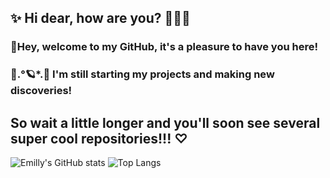## ✨ Hi dear, how are you? 🙋🏻✨ 
### 🎉Hey, welcome to my GitHub, it's a pleasure to have you here! 
### 🔭.°🪐*.🌌 I'm still starting my projects and making new discoveries! 
## So wait a little longer and you'll soon see several super cool repositories!!! ♡ 
![Emilly's GitHub stats](https://github-readme-stats.vercel.app/api?username=EmyKB&show_icons=true&theme=panda)
![Top Langs](https://github-readme-stats.vercel.app/api/top-langs/?username=EmyKB&layout=compact&theme=panda)
